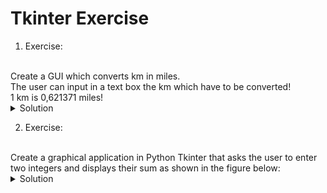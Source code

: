 # Tkinter Exercise

1. Exercise:
<br>
Create a GUI which converts km in miles.
<br>
The user can input in a text box the km which have to be converted!
<br>
1 km is 0,621371 miles!

<details>
 <summary>Solution</summary>

```python
import tkinter as tk

root = tk.Tk()
root.title("Length Converter")
root.config(padx=20, pady=20)


# ---------------------------------------------------- #


# Functions
def convert():
    km = float(km_input.get())  # Returns a string, we have to convert it with float
    miles = km * 0.621
    miles_result_label.config(text=f"{miles}")  # Here we have to add a string to the text parameter


# ---------------------------------------------------- #
# 1. Create all widgets
# 2. Use grid to lay out the widgets
# 3. Change the input size
# 4. Add padding
# 5. Create function to convert km to miles
# 6 Add to the button the command parameter
# In future you can try to catch errors in this program, what happens when you enter letters?
# Input box
km_input = tk.Entry(width=7)
km_input.grid(column=1, row=0)
# Show km
km_label = tk.Label(text="km")
km_label.grid(column=2, row=0)
# Label for information
is_equal_label = tk.Label(text="is equal to")
is_equal_label.grid(column=0, row=1)
# Output label
miles_result_label = tk.Label(text="0")
miles_result_label.grid(column=1, row=1)
# Show miles
miles_label = tk.Label(text="miles")
miles_label.grid(column=2, row=1)
# Button for calculation
calc_button = tk.Button(text="Calculate", command=convert)
calc_button.grid(column=1, row=2)
# ---------------------------------------------------- #
root.mainloop()
  
```
  
</details>

2. Exercise:
<br>
Create a graphical application in Python Tkinter that asks the user to enter two integers and displays their sum as shown in the figure below:

<details>
 <summary>Solution</summary>

```python
import tkinter as tk

root = tk.Tk()
root.title("Calculation")
root.config(padx=20, pady=20)
# Prevent the user to resize the window
root.resizable(False, False)

# ---------------------------------------------------- #


# Functions
def calc():
    m_value = float(input_m.get())
    n_value = float(input_n.get())
    sum_value = n_value + m_value
    result.config(text=f"{sum_value}")


# ---------------------------------------------------- #
# Label for value M
label_m = tk.Label(text="Enter the value of M:")
label_m.grid(column=0, row=0)
# Label for value N
label_n = tk.Label(text="Enter the value of N:")
label_n.grid(column=0, row=1)
# Input box for M
input_m = tk.Entry()
input_m.grid(column=1, row=0)
# Input box for N
input_n = tk.Entry()
input_n.grid(column=1, row=1)
# Label to display the result
result = tk.Label(text="")
result.grid(column=1, row=2)
# Button for calculation
calc_button = tk.Button(text="Calculate", command=calc)
calc_button.grid(column=1, row=3)
# ---------------------------------------------------- #
root.mainloop()

```
  
</details>
